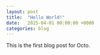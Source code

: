 ```yaml
---
layout: post
title:  "Hello World!"
date:   2025-04-01 00:00:00 +0000
categories: blog
---
```


This is the first blog post for Octo.